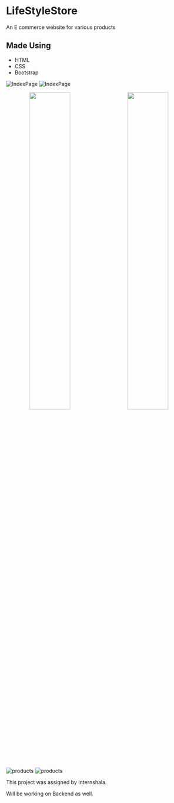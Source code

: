 # LifeStyleStore
An E commerce website for various products

## Made Using
- HTML
- CSS
- Bootstrap

![IndexPage](https://user-images.githubusercontent.com/77354987/124978484-7979dd80-e04f-11eb-8a95-877cb4101993.png)
![IndexPage](https://user-images.githubusercontent.com/77354987/124978582-99110600-e04f-11eb-8c36-bac14714e023.png)

<center class = "half">
<img src = "https://user-images.githubusercontent.com/77354987/124979838-3b7db900-e051-11eb-8fc8-deb351bc9063.png"  width = "47%" align = left><img src ="https://user-images.githubusercontent.com/77354987/124979884-4fc1b600-e051-11eb-9ee1-348164d16ac8.png"  width = "47%" align = right>
</center>

![products](https://user-images.githubusercontent.com/77354987/124979569-d4f89b00-e050-11eb-9a79-294360997a23.png)
![products](https://user-images.githubusercontent.com/77354987/124979711-07a29380-e051-11eb-942d-20b019a47ad2.png)

This project was assigned by Internshala.

Will be working on Backend as well.
